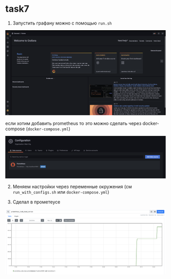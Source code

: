 # task7

1. Запустить графану можно с помощью `run.sh`

![](/task7/assets/start.png)

если хотим добавить prometheus то это можно сделать через docker-compose (`docker-compose.yml`)

![](/task7/assets/prom.png)

2. Меняем настройки через переменные окружения (см `run_with_configs.sh` или `docker-compose.yml`)

3. Сделал в прометеусе

![](/task7/assets/tsdb.png)

